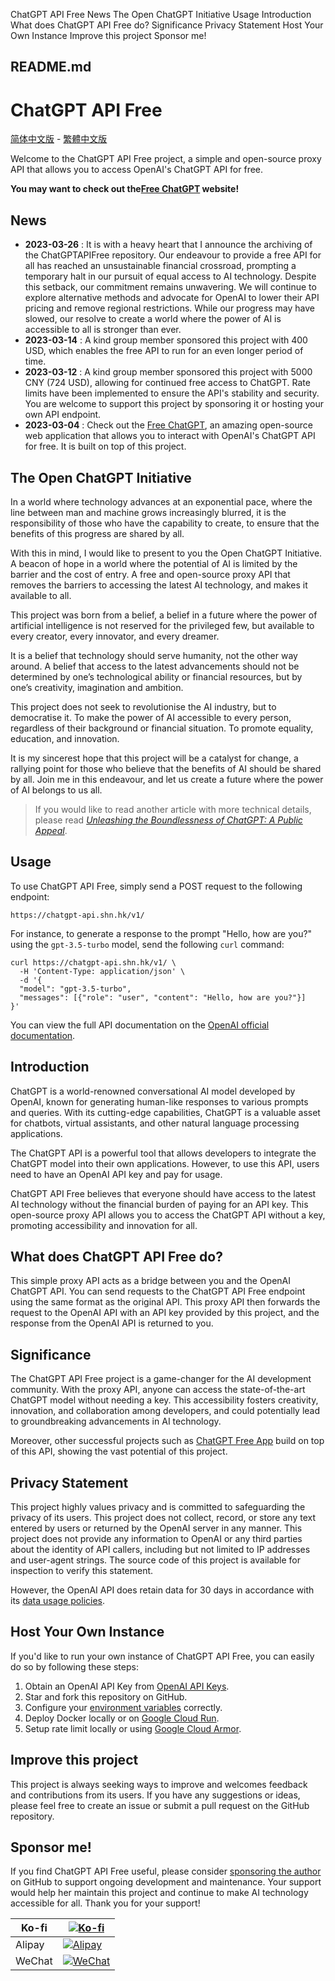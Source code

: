 ChatGPT API Free News The Open ChatGPT Initiative Usage Introduction What does ChatGPT API Free do? Significance Privacy Statement Host Your Own Instance Improve this project Sponsor me!

##  README.md

# ChatGPT API Free

[简体中文版](/ayaka14732/ChatGPTAPIFree/blob/main/README-zh_CN.md) \- [繁體中文版](/ayaka14732/ChatGPTAPIFree/blob/main/README-zh_HK.md)

Welcome to the ChatGPT API Free project, a simple and open-source proxy API that allows you to access OpenAI's ChatGPT API for free.

**You may want to check out the[Free ChatGPT](https://github.com/ztjhz/FreeChatGPT) website!**

## News

  * **2023-03-26** : It is with a heavy heart that I announce the archiving of the ChatGPTAPIFree repository. Our endeavour to provide a free API for all has reached an unsustainable financial crossroad, prompting a temporary halt in our pursuit of equal access to AI technology. Despite this setback, our commitment remains unwavering. We will continue to explore alternative methods and advocate for OpenAI to lower their API pricing and remove regional restrictions. While our progress may have slowed, our resolve to create a world where the power of AI is accessible to all is stronger than ever.
  * **2023-03-14** : A kind group member sponsored this project with 400 USD, which enables the free API to run for an even longer period of time.
  * **2023-03-12** : A kind group member sponsored this project with 5000 CNY (724 USD), allowing for continued free access to ChatGPT. Rate limits have been implemented to ensure the API's stability and security. You are welcome to support this project by sponsoring it or hosting your own API endpoint.
  * **2023-03-04** : Check out the [Free ChatGPT](https://freechatgpt.chat/), an amazing open-source web application that allows you to interact with OpenAI's ChatGPT API for free. It is built on top of this project.



## The Open ChatGPT Initiative

In a world where technology advances at an exponential pace, where the line between man and machine grows increasingly blurred, it is the responsibility of those who have the capability to create, to ensure that the benefits of this progress are shared by all.

With this in mind, I would like to present to you the Open ChatGPT Initiative. A beacon of hope in a world where the potential of AI is limited by the barrier and the cost of entry. A free and open-source proxy API that removes the barriers to accessing the latest AI technology, and makes it available to all.

This project was born from a belief, a belief in a future where the power of artificial intelligence is not reserved for the privileged few, but available to every creator, every innovator, and every dreamer.

It is a belief that technology should serve humanity, not the other way around. A belief that access to the latest advancements should not be determined by one’s technological ability or financial resources, but by one’s creativity, imagination and ambition.

This project does not seek to revolutionise the AI industry, but to democratise it. To make the power of AI accessible to every person, regardless of their background or financial situation. To promote equality, education, and innovation.

It is my sincerest hope that this project will be a catalyst for change, a rallying point for those who believe that the benefits of AI should be shared by all. Join me in this endeavour, and let us create a future where the power of AI belongs to us all.

> If you would like to read another article with more technical details, please read [_Unleashing the Boundlessness of ChatGPT: A Public Appeal_](https://medium.com/@ayaka_45434/unleashing-the-boundlessness-of-chatgpt-a-public-appeal-f1b535a5ca05).

## Usage

To use ChatGPT API Free, simply send a POST request to the following endpoint:
    
    
    https://chatgpt-api.shn.hk/v1/
    

For instance, to generate a response to the prompt "Hello, how are you?" using the `gpt-3.5-turbo` model, send the following `curl` command:
    
    
    curl https://chatgpt-api.shn.hk/v1/ \
      -H 'Content-Type: application/json' \
      -d '{
      "model": "gpt-3.5-turbo",
      "messages": [{"role": "user", "content": "Hello, how are you?"}]
    }'

You can view the full API documentation on the [OpenAI official documentation](https://platform.openai.com/docs/api-reference/chat/create).

## Introduction

ChatGPT is a world-renowned conversational AI model developed by OpenAI, known for generating human-like responses to various prompts and queries. With its cutting-edge capabilities, ChatGPT is a valuable asset for chatbots, virtual assistants, and other natural language processing applications.

The ChatGPT API is a powerful tool that allows developers to integrate the ChatGPT model into their own applications. However, to use this API, users need to have an OpenAI API key and pay for usage.

ChatGPT API Free believes that everyone should have access to the latest AI technology without the financial burden of paying for an API key. This open-source proxy API allows you to access the ChatGPT API without a key, promoting accessibility and innovation for all.

## What does ChatGPT API Free do?

This simple proxy API acts as a bridge between you and the OpenAI ChatGPT API. You can send requests to the ChatGPT API Free endpoint using the same format as the original API. This proxy API then forwards the request to the OpenAI API with an API key provided by this project, and the response from the OpenAI API is returned to you.

## Significance

The ChatGPT API Free project is a game-changer for the AI development community. With the proxy API, anyone can access the state-of-the-art ChatGPT model without needing a key. This accessibility fosters creativity, innovation, and collaboration among developers, and could potentially lead to groundbreaking advancements in AI technology.

Moreover, other successful projects such as [ChatGPT Free App](https://freechatgpt.chat/) build on top of this API, showing the vast potential of this project.

## Privacy Statement

This project highly values privacy and is committed to safeguarding the privacy of its users. This project does not collect, record, or store any text entered by users or returned by the OpenAI server in any manner. This project does not provide any information to OpenAI or any third parties about the identity of API callers, including but not limited to IP addresses and user-agent strings. The source code of this project is available for inspection to verify this statement.

However, the OpenAI API does retain data for 30 days in accordance with its [data usage policies](https://platform.openai.com/docs/data-usage-policies).

## Host Your Own Instance

If you'd like to run your own instance of ChatGPT API Free, you can easily do so by following these steps:

  1. Obtain an OpenAI API Key from [OpenAI API Keys](https://platform.openai.com/account/api-keys).
  2. Star and fork this repository on GitHub.
  3. Configure your [environment variables](/ayaka14732/ChatGPTAPIFree/blob/main/.env.example) correctly.
  4. Deploy Docker locally or on [Google Cloud Run](https://cloud.google.com/run).
  5. Setup rate limit locally or using [Google Cloud Armor](https://cloud.google.com/armor/docs/rate-limiting-overview).



## Improve this project

This project is always seeking ways to improve and welcomes feedback and contributions from its users. If you have any suggestions or ideas, please feel free to create an issue or submit a pull request on the GitHub repository.

## Sponsor me!

If you find ChatGPT API Free useful, please consider [sponsoring the author](https://github.com/sponsors/ayaka14732) on GitHub to support ongoing development and maintenance. Your support would help her maintain this project and continue to make AI technology accessible for all. Thank you for your support!

Ko-fi | [![Ko-fi](https://camo.githubusercontent.com/cd07f1a5d90e454e7bbf69d22ebe4cdbd3a0b3dcf56ba0b6c2495a8e99c776be/68747470733a2f2f6b6f2d66692e636f6d2f696d672f676974687562627574746f6e5f736d2e737667)](https://ko-fi.com/freechatgpt)  
---|---  
Alipay | [![Alipay](https://camo.githubusercontent.com/5b4e998ef2a0878c9bc225df520fd06020c3d61fb0df7b81cd9fcd8b037078c7/68747470733a2f2f6179616b6131343733322e6769746875622e696f2f73706f6e736f722f616c697061792e6a7067)](https://camo.githubusercontent.com/5b4e998ef2a0878c9bc225df520fd06020c3d61fb0df7b81cd9fcd8b037078c7/68747470733a2f2f6179616b6131343733322e6769746875622e696f2f73706f6e736f722f616c697061792e6a7067)  
WeChat | [![WeChat](https://camo.githubusercontent.com/e5a02838219d6fd1d2611e91228cecb4aaefc54c6eb7fb58da8e6d97b184be40/68747470733a2f2f6179616b6131343733322e6769746875622e696f2f73706f6e736f722f7765636861742e706e67)](https://camo.githubusercontent.com/e5a02838219d6fd1d2611e91228cecb4aaefc54c6eb7fb58da8e6d97b184be40/68747470733a2f2f6179616b6131343733322e6769746875622e696f2f73706f6e736f722f7765636861742e706e67)
